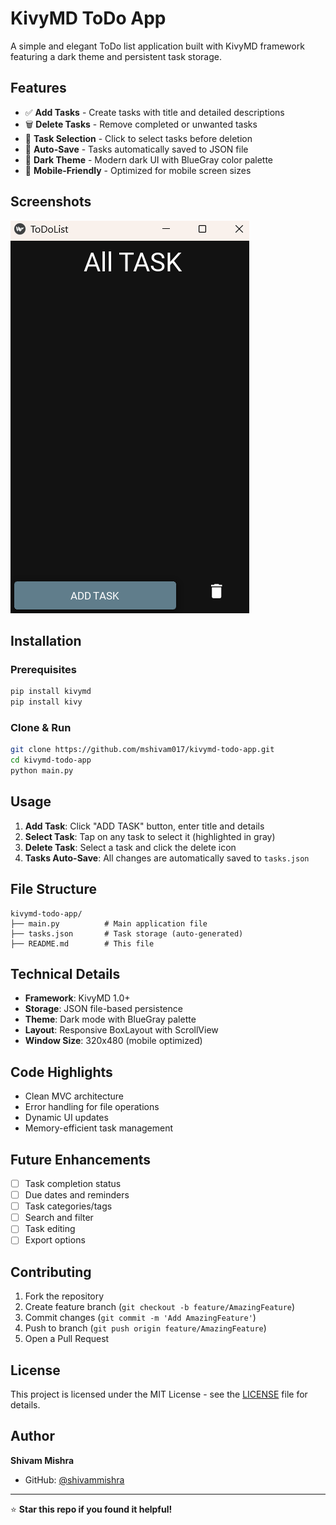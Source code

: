 # KivyMD ToDo App

A simple and elegant ToDo list application built with KivyMD framework featuring a dark theme and persistent task storage.

## Features

- ✅ **Add Tasks** - Create tasks with title and detailed descriptions
- 🗑️ **Delete Tasks** - Remove completed or unwanted tasks
- 🎯 **Task Selection** - Click to select tasks before deletion
- 💾 **Auto-Save** - Tasks automatically saved to JSON file
- 🌙 **Dark Theme** - Modern dark UI with BlueGray color palette
- 📱 **Mobile-Friendly** - Optimized for mobile screen sizes

## Screenshots

![ToDo App Screenshot](./Screenshots/img1.png)

## Installation

### Prerequisites
```bash
pip install kivymd
pip install kivy
```

### Clone & Run
```bash
git clone https://github.com/mshivam017/kivymd-todo-app.git
cd kivymd-todo-app
python main.py
```

## Usage

1. **Add Task**: Click "ADD TASK" button, enter title and details
2. **Select Task**: Tap on any task to select it (highlighted in gray)
3. **Delete Task**: Select a task and click the delete icon
4. **Tasks Auto-Save**: All changes are automatically saved to `tasks.json`

## File Structure

```
kivymd-todo-app/
├── main.py          # Main application file
├── tasks.json       # Task storage (auto-generated)
├── README.md        # This file
```

## Technical Details

- **Framework**: KivyMD 1.0+
- **Storage**: JSON file-based persistence
- **Theme**: Dark mode with BlueGray palette
- **Layout**: Responsive BoxLayout with ScrollView
- **Window Size**: 320x480 (mobile optimized)

## Code Highlights

- Clean MVC architecture
- Error handling for file operations
- Dynamic UI updates
- Memory-efficient task management

## Future Enhancements

- [ ] Task completion status
- [ ] Due dates and reminders
- [ ] Task categories/tags
- [ ] Search and filter
- [ ] Task editing
- [ ] Export options

## Contributing

1. Fork the repository
2. Create feature branch (`git checkout -b feature/AmazingFeature`)
3. Commit changes (`git commit -m 'Add AmazingFeature'`)
4. Push to branch (`git push origin feature/AmazingFeature`)
5. Open a Pull Request

## License

This project is licensed under the MIT License - see the [LICENSE](LICENSE) file for details.

## Author

**Shivam Mishra**
- GitHub: [@shivammishra](https://github.com/mshivam17)

---

⭐ **Star this repo if you found it helpful!**